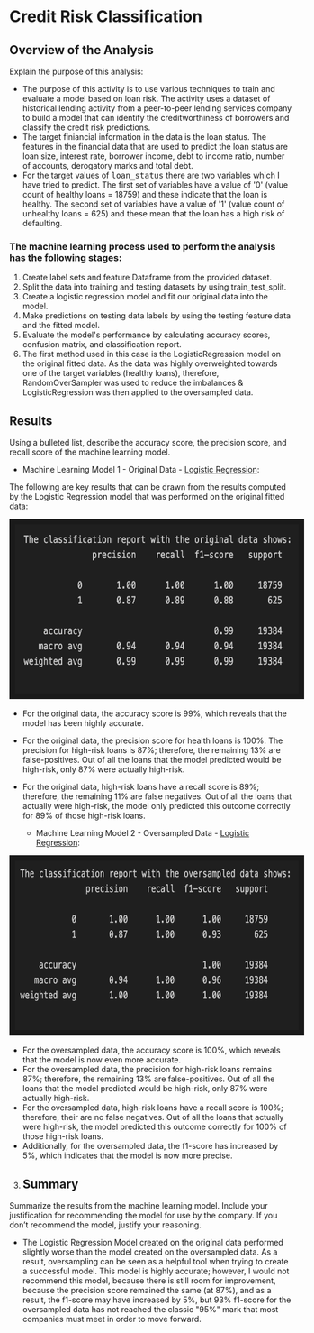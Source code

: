 # Credit Risk Classification
## Overview of the Analysis 
Explain the purpose of this analysis:
* The purpose of this activity is to use various techniques to train and evaluate a model based on loan risk. The activity uses a dataset of historical lending activity from a peer-to-peer lending services company to build a model that can identify the creditworthiness of borrowers and classify the credit risk predictions. 
* The target finiancial information in the data is the loan status. The features in the financial data that are used to predict the loan status are loan size, interest rate, borrower income,  debt to income ratio, number of accounts, derogatory marks and total debt. 
* For the target values of <samp>loan_status</samp> there are two variables which I have tried to predict. The first set of variables have a value of '0' (value count of healthy loans = 18759) and these indicate that the loan is healthy. The second set of variables have a value of '1' (value count of unhealthy loans = 625) and these mean that the loan has a high risk of defaulting.

### The machine learning process used to perform the analysis has the following stages: 
1. Create label sets and feature Dataframe from the provided dataset.
2. Split the data into training and testing datasets by using train_test_split.
3. Create a logistic regression model and fit our original data into the model.
4. Make predictions on testing data labels by using the testing feature data and the fitted model.
5. Evaluate the model's performance by calculating accuracy scores, confusion matrix, and classification report.
6. The first method used in this case is the LogisticRegression model on the original fitted data. As the data was highly overweighted towards one of the target variables (healthy loans), therefore, RandomOverSampler was used to reduce the imbalances & LogisticRegression was then applied to the oversampled data.

## Results
Using a bulleted list, describe the accuracy score, the precision score, and recall score of the machine learning model.

* Machine Learning Model 1 - Original Data - <ins>Logistic Regression</ins>:

The following are key results that can be drawn from the results computed by the Logistic Regression model that was performed on the original fitted data:

<p align="center">
<img src="https://github.com/molleighH/credit-risk-classification/blob/main/Credit_Risk/Resources/original_data_classification_report.png" width="600" height="300" border="10"/>
</p>

* For the original data, the accuracy score is 99%, which reveals that the model has been highly accurate. 
* For the original data, the precision score for health loans is 100%. The precision for high-risk loans is 87%; therefore, the remaining 13% are false-positives. Out of all the loans that the model predicted would be high-risk, only 87% were actually high-risk.
* For the original data, high-risk loans have a recall score is 89%; therefore, the remaining 11% are false negatives. Out of all the loans that actually were high-risk, the model only predicted this outcome correctly for 89% of those high-risk loans. 


  * Machine Learning Model 2 - Oversampled Data - <ins>Logistic Regression</ins>:

<p align="center">
<img src="https://github.com/molleighH/credit-risk-classification/blob/main/Credit_Risk/Resources/oversampled_data_classification_report.png" width="600" height="300" border="10"/>
</p>

  * For the oversampled data, the accuracy score is 100%, which reveals that the model is now even more accurate. 
  * For the oversampled data, the precision for high-risk loans remains 87%; therefore, the remaining 13% are false-positives. Out of all the loans that the model predicted would be high-risk, only 87% were actually high-risk.
  * For the oversampled data, high-risk loans have a recall score is 100%; therefore, their are no false negatives. Out of all the loans that actually were high-risk, the model predicted this outcome correctly for 100% of those high-risk loans. 
  * Additionally, for the oversampled data, the f1-score has increased by 5%, which indicates that the model is now more precise.

3. ## Summary
Summarize the results from the machine learning model. Include your justification for recommending the model for use by the company. If you don’t recommend the model, justify your reasoning.
 * The Logistic Regression Model created on the original data performed slightly worse than the model created on the oversampled data. As a result, oversampling can be seen as a helpful tool when trying to create a successful model. This model is highly accurate; however, I would not recommend this model, because there is still room for improvement, because the precision score remained the same (at 87%), and as a result, the f1-score may have increased by 5%, but 93% f1-score for the oversampled data has not reached the classic "95%" mark that most companies must meet in order to move forward. 